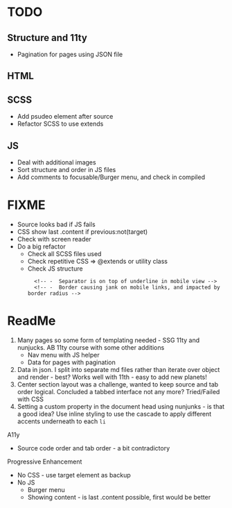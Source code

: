 # TODO

## Structure and 11ty

-  Pagination for pages using JSON file
   <!-- - From front matter -->
   <!-- - Create planet collection -->

## HTML

<!-- -  Try refactoring button list to dl/dt/dd -->

## SCSS

-  Add psudeo element after source
-  Refactor SCSS to use extends
   <!-- -  Make nav bottom border span entire screen width -->
      <!-- -  Buttons at multiple viewports -->
      <!-- -  Work on navigation layout -->
      <!-- -  Adjust breakpoints to avoid wrapping in tablets? -->
      <!-- -  Text wrapping on bottom flex -->
      <!-- -  How to have link accent pick up custom property -->
      <!-- -  Add in some transition smoothing -->

## JS

-  Deal with additional images
-  Sort structure and order in JS files
-  Add comments to focusable/Burger menu, and check in compiled
   <!-- -  Expanded menu content, size positioning -->
   <!-- -  Alignment of icon -->
   <!-- Inits -->
   <!-- -  Set all hidden text with JS - content and sources -->
   <!-- -  Show first item in each array and add active class to button -->
   <!-- -  Change link to a role of button? -->

# FIXME

-  Source looks bad if JS fails
-  CSS show last .content if previous:not(target)
-  Check with screen reader
-  Do a big refactor
   -  Check all SCSS files used
   -  Check repetitive CSS => @extends or utility class
   -  Check JS structure
      <!-- -  Double check style in head - is this the best place? Or Lower?? -->
            <!-- -  Separator is on top of underline in mobile view -->
            <!-- -  Border causing jank on mobile links, and impacted by border radius -->

# ReadMe

1. Many pages so some form of templating needed - SSG 11ty and nunjucks. AB 11ty course with some other additions
   -  Nav menu with JS helper
   -  Data for pages with pagination
2. Data in json. I split into separate md files rather than iterate over object and render - best? Works well with 11th - easy to add new planets!
3. Center section layout was a challenge, wanted to keep source and tab order logical. Concluded a tabbed interface not any more? Tried/Failed with CSS
4. Setting a custom property in the document head using nunjunks - is that a good idea? Use inline styling to use the cascade to apply different accents underneath to each `li`

A11y

-  Source code order and tab order - a bit contradictory

Progressive Enhancement

-  No CSS - use target element as backup
-  No JS
   -  Burger menu
   -  Showing content - is last .content possible, first would be better
